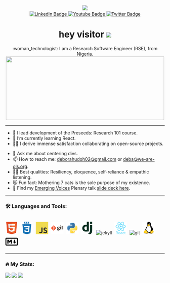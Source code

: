 <div id="header" align="center">
  <img src="https://media.giphy.com/media/M4NykXxUE0HAcK7UJ6/giphy.gif" width="100"/>
  
  <div id="badges">
    <a href="https://www.linkedin.com/in/deborah-udoh-b0a720188">
      <img src="https://img.shields.io/badge/LinkedIn-blue?style=for-the-badge&logo=linkedin&logoColor=white" alt="LinkedIn Badge"/>
    </a>
    <a href="https://instagram.com/deborahudoh02?igshid=YmMyMTA2M2Y=">
      <img src="https://img.shields.io/badge/Instagram-red?style=for-the-badge&logo=instagram&logoColor=white" alt="Youtube Badge"/>
    </a>
    <a href=https://twitter.com/DeborahUdoh3?t=5Jm2VvT2kfc1kdIU7Ksy-A&s=09">
      <img src="https://img.shields.io/badge/Twitter-blue?style=for-the-badge&logo=twitter&logoColor=white" alt="Twitter Badge"/>
    </a>
  </div>

  <div>
    <h1>hey visitor 
    <img src="https://media.giphy.com/media/hvRJCLFzcasrR4ia7z/giphy.gif" width="30px"/>
    </h1>
  </div>
</div>

<div>
    <div align="center">
    :woman_technologist: I am a Research Software Engineer (RSE), from Nigeria.
    <br/>
    <img src="https://cdn.dribbble.com/users/4055494/screenshots/15215756/media/d2b66c4ca0192aa26d103448b3d1518b.gif" width="500" height="200"/>
    </div>
</div>
  

---
- 🔭 I lead development of the <a href="https://npdebs.github.io/Pre-seeds-Program/" style="text-decoration: none;"> Preseeds: Research 101 course.</a>
- 🌱 I’m currently learning React.
- 🤝🏻 I derive immense satisfaction collaborating on open-source projects.
<!--- 🤔 I’m looking for help with peer review for my [SIDS](https://github.com/NPDebs/Awareness-on-SIDS) project.-->
- 💬 Ask me about centering divs.
- 📫 How to reach me: deborahudoh02@gmail.com or debs@we-are-ols.org.
- 👧🏽 Best qualities: Resiliency, eloquence, self-reliance & empathic listening.
- 😻 Fun fact: Mothering 7 cats is the sole purpose of my existence.
- 🔭 Find my [Emerging Voices](https://rsecon24.society-rse.org/programme/emerging-voice-plenary/) Plenary talk [slide deck here](https://www.canva.com/design/DAGJRBUKSfs/PZyHmopeA7bTXhbBAk0FCg/view?utm_content=DAGJRBUKSfs&utm_campaign=designshare&utm_medium=link&utm_source=editor).

---
### :hammer_and_wrench: Languages and Tools:
<div>
  <br/>
  <img src="https://github.com/devicons/devicon/blob/master/icons/html5/html5-original.svg" title="HTML5" alt="HTML" width="40" height="40"/>&nbsp;
  <img src="https://github.com/devicons/devicon/blob/master/icons/css3/css3-plain-wordmark.svg"  title="CSS3" alt="CSS" width="40" height="40"/>&nbsp;
  <img src="https://github.com/devicons/devicon/blob/master/icons/javascript/javascript-original.svg" title="JavaScript" alt="JavaScript" width="40 height="40"/>&nbsp;
  <img src="https://github.com/devicons/devicon/blob/master/icons/git/git-original-wordmark.svg" title="Git" **alt="Git" width="40" height="40"/>&nbsp;
  <img src="https://github.com/devicons/devicon/blob/master/icons/python/python-original.svg" alt="python" width="40" height="40"/>&nbsp;
  <img src="https://github.com/devicons/devicon/blob/master/icons/django/django-plain.svg" alt="django" width="40" height="40"/>&nbsp;
  <img src="https://user-images.githubusercontent.com/105166953/196051224-3fc05751-642b-4693-9ea0-95e99dd4bde4.svg" alt="jekyll" width="40" height="40">&nbsp;
  <img src="https://github.com/devicons/devicon/blob/master/icons/react/react-original-wordmark.svg" title="React" alt="React" width="40" height="40"/>&nbsp;
  <img src="https://www.vectorlogo.zone/logos/git-scm/git-scm-icon.svg" alt="git" width="40" height="40"/>&nbsp;
  <img src="https://raw.githubusercontent.com/devicons/devicon/master/icons/linux/linux-original.svg" alt="linux" width="40" height="40"/>&nbsp;
  <img src="https://github.com/devicons/devicon/blob/master/icons/markdown/markdown-original.svg" title="JavaScript" alt="JavaScript" width="40 height="40"/>
</div>

---
### :fire: My Stats:
<img width=400 src='https://github-readme-stats.vercel.app/api?username=NPDebs&theme=vue-dark&show_icons=true&hide_border=true&count_private=true' />
<img width=400 src='https://github-readme-streak-stats.herokuapp.com/?user=NPDebs&theme=vue-dark&hide_border=true' />
<img width=400 src='https://github-readme-stats.vercel.app/api/top-langs/?username=NPDebs&theme=vue-dark&show_icons=true&hide_border=true&layout=compact' />

<!--
  [![GitHub Streak](http://github-readme-streak-stats.herokuapp.com?user=NPDebs&theme=dark)](https://git.io/streak-stats)  [![Top Langs](https://github-readme-stats.vercel.app/api/top-langs/?username=NPDebs)](https://github.com/npdebs/github-readme-stats)  <img src="https://github.com/devicons/devicon/blob/master/icons/git/git-original-wordmark.svg" title="Git" **alt="Git" width="40" height="40"/>&nbsp;
  <a href="https://www.figma.com/" target="_blank"> <img src="https://www.vectorlogo.zone/logos/figma/figma-icon.svg" alt="figma" width="40" height="40"/>
  https://github.com/devicons/devicon/blob/master/icons/django/django-plain-wordmark.svg
  <img src="https://github.com/devicons/devicon/blob/master/icons/python/python-original-wordmark.svg" alt="git" width="40" height="40"/>&nbsp;
  <img src="https://www.vectorlogo.zone/logos/getpostman/getpostman-icon.svg" alt="postman" width="40" height="40"/>&nbsp;
  <img src="https://raw.githubusercontent.com/devicons/devicon/master/icons/bootstrap/bootstrap-plain-wordmark.svg" alt="bootstrap" width="40" height="40"/>
  <img src="https://github.com/devicons/devicon/blob/master/icons/gatsby/gatsby-original.svg" title="Gatsby"  alt="Gatsby" width="40" height="40"/>&nbsp;
-->
